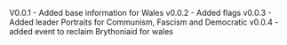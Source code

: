 V0.0.1 - Added base information for Wales
v0.0.2 - Added flags
v0.0.3 - Added leader Portraits for Communism, Fascism and Democratic
v0.0.4 - added event to reclaim Brythoniaid for wales
